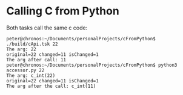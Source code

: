 # Calling C from Python

Both tasks call the same c code:

```
peter@chronos:~/Documents/personalProjects/cFromPython$ ./build/cApi.tsk 22
The arg: 22
original=22 changed=11 isChanged=1
The arg after call: 11
peter@chronos:~/Documents/personalProjects/cFromPython$ python3 accessor.py 22
The arg: c_int(22)
original=22 changed=11 isChanged=1
The arg after the call: c_int(11)
```